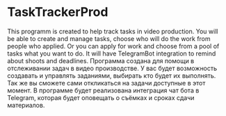 # TaskTrackerProd
This programm is created to help track tasks in video production. You will be able to create and manage tasks, choose who will do the work from people who applied. Or you can apply for work and choose from a pool of tasks what you want to do. It will have TelegramBot integration to remind about shoots and deadlines.
Программа создана для помощи в отслеживании задач в видео производстве. У вас будет возможность создавать и управлять заданиями, выбирать кто будет их выполнять. Так же вы сможете сами откликаться на задачи доступные в этот момент. В программе будет реализована интеграция чат бота в Telegram, которая будет оповещать о съёмках и сроках сдачи материалов.
